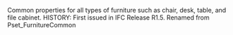 ﻿Common properties for all types of furniture such as chair, desk, table, and file cabinet. HISTORY: First issued in IFC Release R1.5. Renamed from Pset_FurnitureCommon

